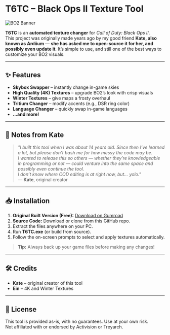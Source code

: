 # T6TC – Black Ops II Texture Tool

![BO2 Banner](https://public-files.gumroad.com/ta6jrmijyv7e9emp5x2pf7zyicyz)

**T6TC** is an **automated texture changer** for *Call of Duty: Black Ops II*.  
This project was originally made years ago by my good friend **Kate, also known as Ardiium** — **she has asked me to open-source it for her, and possibly even update it**. It’s simple to use, and still one of the best ways to customize your BO2 visuals.

---

## ✨ Features

- **Skybox Swapper** – instantly change in-game skies  
- **High Quality (4K) Textures** – upgrade BO2’s look with crisp visuals  
- **Winter Textures** – give maps a frosty overhaul  
- **Tritium Changer** – modify accents (e.g., DSR ring color)  
- **Language Changer** – quickly swap in-game languages  
- **…and more!**

---

## 📝 Notes from Kate

> *"I built this tool when I was about 14 years old. Since then I’ve learned a lot, but please don’t bash me for how messy the code may be.  
> I wanted to release this so others — whether they’re knowledgeable in programming or not — could venture into the same space and possibly even continue the tool.  
> I don’t know where COD editing is at right now, but… yolo."*  
> — **Kate**, original creator

---

## 📥 Installation

1. **Original Built Version (Free):** [Download on Gumroad](https://ardiium.gumroad.com/l/t6tc?layout=profile)  
2. **Source Code:** Download or clone from this GitHub repo.  
3. Extract the files anywhere on your PC.  
4. Run **T6TC.exe** (or build from source).  
5. Follow the on-screen prompts to select and apply textures automatically.  

> **Tip:** Always back up your game files before making any changes!

---

## 🛠 Credits

- **Kate** – original creator of this tool  
- **Ein** – 4K and Winter Textures

---

## 📜 License

This tool is provided as-is, with no guarantees. Use at your own risk.  
Not affiliated with or endorsed by Activision or Treyarch.  
